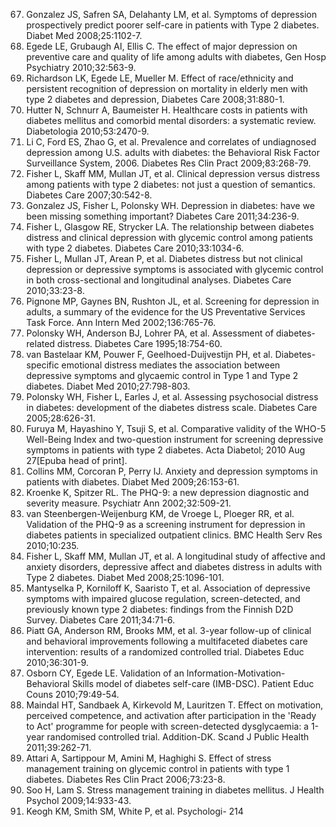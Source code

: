 67. Gonzalez JS, Safren SA, Delahanty LM, et al. Symptoms of depression prospectively predict poorer self-care in patients with Type 2 diabetes. Diabet Med 2008;25:1102-7.
68. Egede LE, Grubaugh AI, Ellis C. The effect of major depression on preventive care and quality of life among adults with diabetes, Gen Hosp Psychiatry 2010;32:563-9.
69. Richardson LK, Egede LE, Mueller M. Effect of race/ethnicity and persistent recognition of depression on mortality in elderly men with type 2 diabetes and depression, Diabetes Care 2008;31:880-1.
70. Hutter N, Schnurr A, Baumeister H. Healthcare costs in patients with diabetes mellitus and comorbid mental disorders: a systematic review. Diabetologia 2010;53:2470-9.
71. Li C, Ford ES, Zhao G, et al. Prevalence and correlates of undiagnosed depression among U.S. adults with diabetes: the Behavioral Risk Factor Surveillance System, 2006. Diabetes Res Clin Pract 2009;83:268-79.
72. Fisher L, Skaff MM, Mullan JT, et al. Clinical depression versus distress among patients with type 2 diabetes: not just a question of semantics. Diabetes Care 2007;30:542-8.
73. Gonzalez JS, Fisher L, Polonsky WH. Depression in diabetes: have we been missing something important? Diabetes Care 2011;34:236-9.
74. Fisher L, Glasgow RE, Strycker LA. The relationship between diabetes distress and clinical depression with glycemic control among patients with type 2 diabetes. Diabetes Care 2010;33:1034-6.
75. Fisher L, Mullan JT, Arean P, et al. Diabetes distress but not clinical depression or depressive symptoms is associated with glycemic control in both cross-sectional and longitudinal analyses. Diabetes Care 2010;33:23-8.
76. Pignone MP, Gaynes BN, Rushton JL, et al. Screening for depression in adults, a summary of the evidence for the US Preventative Services Task Force. Ann Intern Med 2002;136:765-76.
77. Polonsky WH, Anderson BJ, Lohrer PA, et al. Assessment of diabetes-related distress. Diabetes Care 1995;18:754-60.
78. van Bastelaar KM, Pouwer F, Geelhoed-Duijvestijn PH, et al. Diabetes-specific emotional distress mediates the association between depressive symptoms and glycaemic control in Type 1 and Type 2 diabetes. Diabet Med 2010;27:798-803.
79. Polonsky WH, Fisher L, Earles J, et al. Assessing psychosocial distress in diabetes: development of the diabetes distress scale. Diabetes Care 2005;28:626-31.
80. Furuya M, Hayashino Y, Tsuji S, et al. Comparative validity of the WHO-5 Well-Being Index and two-question instrument for screening depressive symptoms in patients with type 2 diabetes. Acta Diabetol; 2010 Aug 27[Epuba head of print].
81. Collins MM, Corcoran P, Perry IJ. Anxiety and depression symptoms in patients with diabetes. Diabet Med 2009;26:153-61.
82. Kroenke K, Spitzer RL. The PHQ-9: a new depression diagnostic and severity measure. Psychiatr Ann 2002;32:509-21.
83. van Steenbergen-Weijenburg KM, de Vroege L, Ploeger RR, et al. Validation of the PHQ-9 as a screening instrument for depression in diabetes patients in specialized outpatient clinics. BMC Health Serv Res 2010;10:235.
84. Fisher L, Skaff MM, Mullan JT, et al. A longitudinal study of affective and anxiety disorders, depressive affect and diabetes distress in adults with Type 2 diabetes. Diabet Med 2008;25:1096-101.
85. Mantyselka P, Korniloff K, Saaristo T, et al. Association of depressive symptoms with impaired glucose regulation, screen-detected, and previously known type 2 diabetes: findings from the Finnish D2D Survey. Diabetes Care 2011;34:71-6.
86. Piatt GA, Anderson RM, Brooks MM, et al. 3-year follow-up of clinical and behavioral improvements following a multifaceted diabetes care intervention: results of a randomized controlled trial. Diabetes Educ 2010;36:301-9.
87. Osborn CY, Egede LE. Validation of an Information-Motivation-Behavioral Skills model of diabetes self-care (IMB-DSC). Patient Educ Couns 2010;79:49-54.
88. Maindal HT, Sandbaek A, Kirkevold M, Lauritzen T. Effect on motivation, perceived competence, and activation after participation in the 'Ready to Act' programme for people with screen-detected dysglycaemia: a 1-year randomised controlled trial. Addition-DK. Scand J Public Health 2011;39:262-71.
89. Attari A, Sartippour M, Amini M, Haghighi S. Effect of stress management training on glycemic control in patients with type 1 diabetes. Diabetes Res Clin Pract 2006;73:23-8.
90. Soo H, Lam S. Stress management training in diabetes mellitus. J Health Psychol 2009;14:933-43.
91. Keogh KM, Smith SM, White P, et al. Psychologi-
<PAGE>214